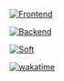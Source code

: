 [![Frontend](https://skillicons.dev/icons?i=html,css,sass,tailwind,js,ts,nodejs,vite,react,nextjs,remix,astro&theme=dark&perline=6)](https://skillicons.dev)

[![Backend](https://skillicons.dev/icons?i=go,py,rust,tauri,postgres,redis,rabbitmq,docker,prometheus,grafana,git&theme=dark&perline=6)](https://skillicons.dev)

[![Soft](https://skillicons.dev/icons?i=obsidian,vscode,notion,figma&theme=dark&perline=6)](https://skillicons.dev)

[![wakatime](https://wakatime.com/badge/user/018b3b49-c58e-43c0-bcc1-443ae633a752.svg)](https://wakatime.com/@018b3b49-c58e-43c0-bcc1-443ae633a752)
